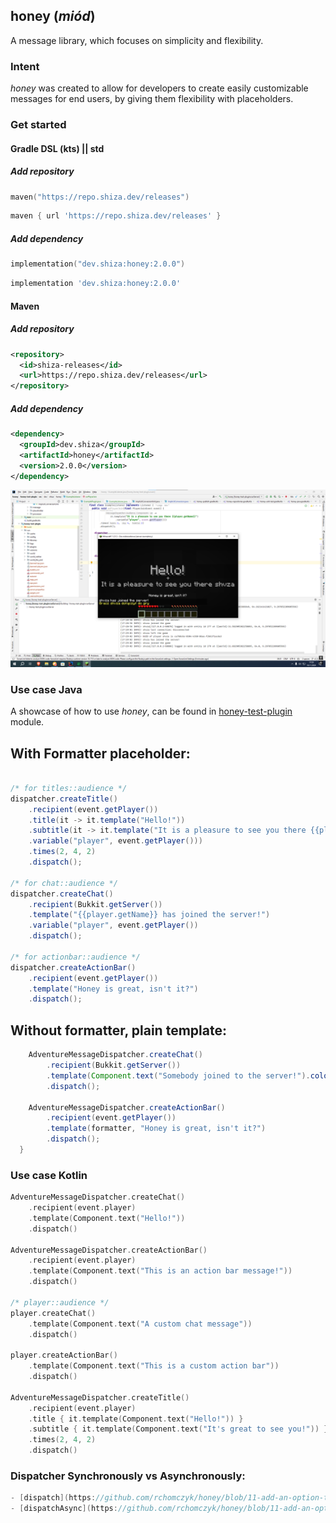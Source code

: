 ## honey (*miód*)

A message library, which focuses on simplicity and flexibility.

### Intent

*honey* was created to allow for developers to create easily customizable messages for end users, by giving them flexibility with placeholders.

### Get started

#### Gradle DSL (kts) || std

##### Add repository

```kotlin
maven("https://repo.shiza.dev/releases")
```

```groovy
maven { url 'https://repo.shiza.dev/releases' }
```

##### Add dependency

```kotlin
implementation("dev.shiza:honey:2.0.0")
```

```groovy
implementation 'dev.shiza:honey:2.0.0'
```

#### Maven

##### Add repository
```xml
<repository>
  <id>shiza-releases</id>
  <url>https://repo.shiza.dev/releases</url>
</repository>
```

##### Add dependency
```xml
<dependency>
  <groupId>dev.shiza</groupId>
  <artifactId>honey</artifactId>
  <version>2.0.0</version>
</dependency>
```

![test-plugin showcase](assets/image.png)

### Use case Java

A showcase of how to use *honey*, can be found in [honey-test-plugin](honey-test-plugin) module.

## With Formatter placeholder:
```java

/* for titles::audience */
dispatcher.createTitle()
    .recipient(event.getPlayer())
    .title(it -> it.template("Hello!"))
    .subtitle(it -> it.template("It is a pleasure to see you there {{player.getName}}")
    .variable("player", event.getPlayer()))
    .times(2, 4, 2)
    .dispatch();

/* for chat::audience */
dispatcher.createChat()
    .recipient(Bukkit.getServer())
    .template("{{player.getName}} has joined the server!")
    .variable("player", event.getPlayer())
    .dispatch();

/* for actionbar::audience */
dispatcher.createActionBar()
    .recipient(event.getPlayer())
    .template("Honey is great, isn't it?")
    .dispatch();
```

## Without formatter, plain template:
```java
    AdventureMessageDispatcher.createChat()
        .recipient(Bukkit.getServer())
        .template(Component.text("Somebody joined to the server!").color(NamedTextColor.RED))
        .dispatch();

    AdventureMessageDispatcher.createActionBar()
        .recipient(event.getPlayer())
        .template(formatter, "Honey is great, isn't it?")
        .dispatch();
  }
```

### Use case Kotlin
```kotlin
AdventureMessageDispatcher.createChat()
    .recipient(event.player)
    .template(Component.text("Hello!"))
    .dispatch()

AdventureMessageDispatcher.createActionBar()
    .recipient(event.player)
    .template(Component.text("This is an action bar message!"))
    .dispatch()

/* player::audience */
player.createChat()
    .template(Component.text("A custom chat message"))
    .dispatch()

player.createActionBar()
    .template(Component.text("This is a custom action bar"))
    .dispatch()

AdventureMessageDispatcher.createTitle()
    .recipient(event.player)
    .title { it.template(Component.text("Hello!")) }
    .subtitle { it.template(Component.text("It's great to see you!")) }
    .times(2, 4, 2)
    .dispatch()
```

### Dispatcher Synchronously vs Asynchronously:
```java
- [dispatch](https://github.com/rchomczyk/honey/blob/11-add-an-option-to-use-message-dispatcher-without-use-of-formatter/honey-common/src/dev/shiza/honey/message/dispatcher/MessageBaseDispatcher.java#L71) This method immediately delivers the message synchronously. It calls the deliver function with the rendered message and the recipient, and the action is completed immediately.
- [dispatchAsync](https://github.com/rchomczyk/honey/blob/11-add-an-option-to-use-message-dispatcher-without-use-of-formatter/honey-common/src/dev/shiza/honey/message/dispatcher/MessageBaseDispatcher.java#L76) This method delivers the message asynchronously. It returns a CompletableFuture that performs the message rendering in the background and then delivers the result once it's ready. It allows non-blocking behavior and handles exceptions asynchronously.
``` 


